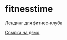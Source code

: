# fitnesstime
Лендинг для фитнес-клуба

[Ссылка на демо](http://roman-stepanov.ru/portfolio/fitnesstime/)
